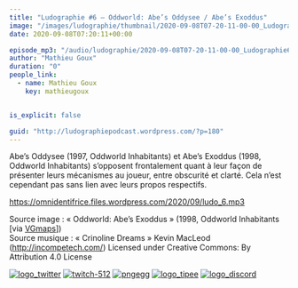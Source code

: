```yaml
---
title: "Ludographie #6 – Oddworld: Abe’s Oddysee / Abe’s Exoddus"
image: "/images/ludographie/thumbnail/2020-09-08T07-20-11-00-00_Ludographie6OddworldAbesOddyseeAbesExoddus.jpg"
date: 2020-09-08T07:20:11+00:00

episode_mp3: "/audio/ludographie/2020-09-08T07-20-11-00-00_Ludographie6OddworldAbesOddyseeAbesExoddus.mp3"
author: "Mathieu Goux"
duration: "0"
people_link: 
  - name: Mathieu Goux
    key: mathieugoux


is_explicit: false

guid: "http://ludographiepodcast.wordpress.com/?p=180"
---
```


<PodcastHeader/>

<!-- ECRIRE LA DESCRIPTION DE L'EPISODE SOUS CETTE LIGNE -->
<p>Abe’s Oddysee (1997, Oddworld Inhabitants) et Abe’s Exoddus (1998, Oddworld Inhabitants) s’opposent frontalement quant à leur façon de présenter leurs mécanismes au joueur, entre obscurité et clarté. Cela n’est cependant pas sans lien avec leurs propos respectifs.</p>
<p></p>
<p><a href="https://omnidentifrice.files.wordpress.com/2020/09/ludo_6.mp3" rel="nofollow">https://omnidentifrice.files.wordpress.com/2020/09/ludo_6.mp3</a></p>
 
<p>Source image : «&nbsp;Oddworld: Abe’s Exoddus&nbsp;» (1998, Oddworld Inhabitants [via <a href="https://www.vgmaps.com/Atlas/PC/Oddworld-Abe'sExoddus-NecrumMines-Tunnel1-MIP01C02-08;10;16-26;28;32-34.jpg" rel="nofollow">VGmaps</a>])<br>
Source musique : «&nbsp;Crinoline Dreams&nbsp;» Kevin MacLeod (<a title="http://incompetech.com/" href="http://incompetech.com/" rel="nofollow">http://incompetech.com/</a>) Licensed under Creative Commons: By Attribution 4.0 License</p>


<!--tr--><p>
<!--td--><span><a href="https://twitter.com/Gouximan" rel="nofollow"><img src="/resources/ludographie/2020-09-08T07-20-11-00-00_Ludographie6OddworldAbesOddyseeAbesExoddus/logo_twitter-1.png" alt="logo_twitter"></a><!--/td--></span>
<!--td--><span><a href="https://www.twitch.tv/mathieugoux" rel="nofollow"><img src="/resources/ludographie/2020-09-08T07-20-11-00-00_Ludographie6OddworldAbesOddyseeAbesExoddus/twitch-512-1.png" alt="twitch-512"></a><!--/td--></span>
<!--td--><span><a href="https://www.youtube.com/user/MattTheFatalifieur/videos" rel="nofollow"><img src="/resources/ludographie/2020-09-08T07-20-11-00-00_Ludographie6OddworldAbesOddyseeAbesExoddus/pngegg.png" alt="pngegg"></a><!--/td--></span>
<!--td--><span><a href="http://fr.tipeee.com/calvinball" rel="nofollow"><img src="/resources/ludographie/2020-09-08T07-20-11-00-00_Ludographie6OddworldAbesOddyseeAbesExoddus/logo_tipee-1.png" alt="logo_tipee"></a><!--/td--></span>
<!--td--><span><a href="https://discord.com/invite/4RnA9v7" rel="nofollow"><img src="/resources/ludographie/2020-09-08T07-20-11-00-00_Ludographie6OddworldAbesOddyseeAbesExoddus/logo_discord-1.png" alt="logo_discord"></a><!--/td--></span>
<!--/tr--></p>




